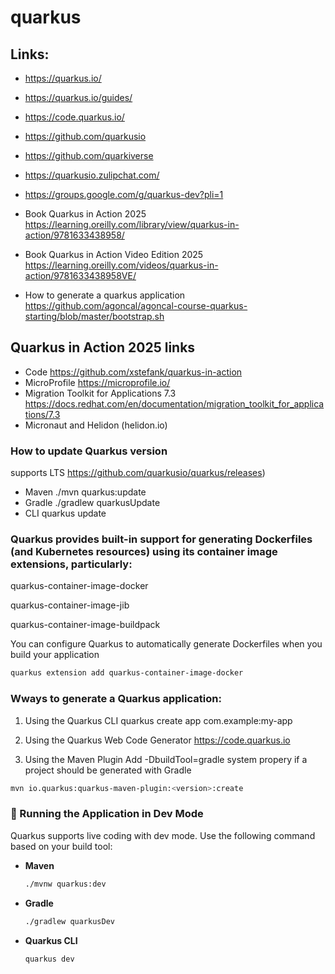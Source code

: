 # quarkus


## Links:
- https://quarkus.io/
- https://quarkus.io/guides/
- https://code.quarkus.io/
- https://github.com/quarkusio
- https://github.com/quarkiverse
- https://quarkusio.zulipchat.com/
- https://groups.google.com/g/quarkus-dev?pli=1
  

- Book Quarkus in Action 2025 https://learning.oreilly.com/library/view/quarkus-in-action/9781633438958/
- Book Quarkus in Action Video Edition 2025 https://learning.oreilly.com/videos/quarkus-in-action/9781633438958VE/
- How to generate a quarkus application https://github.com/agoncal/agoncal-course-quarkus-starting/blob/master/bootstrap.sh



## Quarkus in Action 2025 links
- Code https://github.com/xstefank/quarkus-in-action
- MicroProfile https://microprofile.io/
- Migration Toolkit for Applications 7.3 https://docs.redhat.com/en/documentation/migration_toolkit_for_applications/7.3
- Micronaut and Helidon (helidon.io)

### How to update Quarkus version
supports LTS https://github.com/quarkusio/quarkus/releases)
- Maven ./mvn quarkus:update
- Gradle ./gradlew quarkusUpdate
- CLI quarkus update

### Quarkus provides built-in support for generating Dockerfiles (and Kubernetes resources) using its container image extensions, particularly:
quarkus-container-image-docker

quarkus-container-image-jib

quarkus-container-image-buildpack

You can configure Quarkus to automatically generate Dockerfiles when you build your application

```bash
quarkus extension add quarkus-container-image-docker
```

### Wways to generate a Quarkus application:

1. Using the Quarkus CLI
quarkus create app com.example:my-app

2. Using the Quarkus Web Code Generator
https://code.quarkus.io

3. Using the Maven Plugin
Add -DbuildTool=gradle system propery if a project should be generated with Gradle
```bash
mvn io.quarkus:quarkus-maven-plugin:<version>:create
```


### 🚀 Running the Application in Dev Mode

Quarkus supports live coding with dev mode. Use the following command based on your build tool:

- **Maven**  
  ```bash
  ./mvnw quarkus:dev
  ```
- **Gradle**  
  ```bash
  ./gradlew quarkusDev
  ```
- **Quarkus CLI**  
  ```bash
  quarkus dev
  ```
